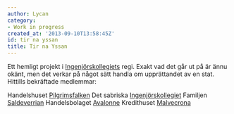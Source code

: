 ```yaml
---
author: Lycan
category:
- Work in progress
created_at: '2013-09-10T13:58:45Z'
id: tir na yssan
title: Tir na Yssan
---
```

Ett hemligt projekt i [Ingenjörskollegiets] regi. Exakt vad det går ut på är ännu okänt, men det verkar på något sätt handla om upprättandet av en stat.
Hittills bekräftade medlemmar:

Handelshuset [Pilgrimsfalken]
Det sabriska [Ingenjörskollegiet][Ingenjörskollegiets]
Familjen [Saldeverrian]
Handelsbolaget [Avalonne]
Kredithuset [Malvecrona]

  [Ingenjörskollegiets]: Ingenjörskollegiet
  [Pilgrimsfalken]: Pilgrimsfalken
  [Saldeverrian]: Saldeverrian
  [Avalonne]: Avalonne
  [Malvecrona]: Malvecrona